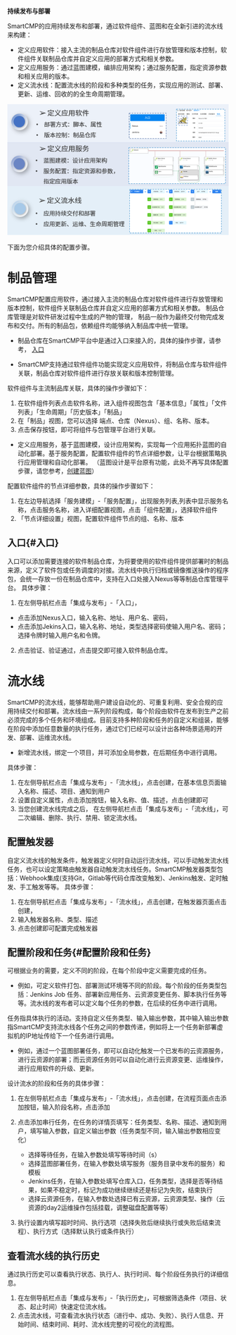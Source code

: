**持续发布与部署**

SmartCMP的应用持续发布和部署，通过软件组件、蓝图和在全新引进的流水线来构建：
+	定义应用软件：接入主流的制品仓库对软件组件进行存放管理和版本控制，软件组件关联制品仓库并自定义应用的部署方式和相关参数。
+	定义应用服务：通过蓝图建模，编排应用架构；通过服务配置，指定资源参数和相关应用的版本。
+	定义流水线：配置流水线的阶段和多种类型的任务，实现应用的测试、部署、更新、运维、回收的的全生命周期管理。



![持续发布与部署](../../picture/Admin/持续发布和部署.png)

下面为您介绍具体的配置步骤。


# 制品管理
SmartCMP配置应用软件，通过接入主流的制品仓库对软件组件进行存放管理和版本控制，软件组件关联制品仓库并自定义应用的部署方式和相关参数。
制品仓库管理是对软件研发过程中生成的产物的管理， 制品一般作为最终交付物完成发布和交付。所有的制品包，依赖组件均能够纳入制品库中统一管理。


+ 制品仓库在SmartCMP平台中是通过入口来接入的，具体的操作步骤，请参考，
[入口](#入口)  

+ SmartCMP支持通过软件组件功能实现定义应用软件，将制品仓库与软件组件关联，制品仓库对软件组件进行存放关联和版本控制管理。

软件组件与主流制品库关联，具体的操作步骤如下：

1.  在软件组件列表点击软件名称，进入组件视图包含「基本信息」「属性」「文件列表」「生命周期」「历史版本」「制品」
2. 在「制品」视图，您可以选择 端点、仓库（Nexus）、组、名称、版本。
3. 点击保存按钮，即可将组件与包管理平台进行关联。


+ 定义应用服务，基于蓝图建模，设计应用架构，实现每一个应用拓扑蓝图的自动化部署。基于服务配置，配置软件组件的节点详细参数，让平台根据策略执行应用管理和自动化部署。 （蓝图设计是平台原有功能，此处不再写具体配置步骤，请您参考，[创建蓝图](https://cloudchef.github.io/doc/AdminDoc/05服务建模/蓝图设计.html)）

配置软件组件的节点详细参数，具体的操作步骤如下：

1. 在左边导航选择「服务建模」-「服务配置」，出现服务列表,列表中显示服务名称，点击服务名称，进入详细配置视图，点击「组件配置」，选择软件组件
2. 「节点详细设置」视图，配置软件组件节点的组、名称、版本

## 入口{#入口}
入口可以添加需要连接的软件制品仓库，为将要使用的软件组件提供部署时的制品来源，定义了软件包或任务调度的对接。流水线中执行归档或镜像推送操作的程序包，会统一存放一份在制品仓库中，支持在入口处接入Nexus等等制品仓库管理平台。
具体步骤：
1. 在左侧导航栏点击「集成与发布」-「入口」，
+ 点击添加Nexus入口，输入名称、地址、用户名、密码，
+ 点击添加Jekins入口，输入名称、地址，类型选择密码使输入用户名、密码；选择令牌时输入用户名和令牌。

2. 点击验证、验证通过，点击提交即可接入软件制品仓库。



# 流水线

SmartCMP的流水线，能够帮助用户建设自动化的、可重复利用、安全合规的应用持续交付和部署。流水线由一系列阶段构成，每个阶段由软件在发布到生产之前必须完成的多个任务和环境组成。目前支持多种阶段和任务的自定义和组装，能够在阶段中添加任意数量的执行任务，通过它们已经可以设计出各种场景适用的开发、部署、运维流水线。

+	新增流水线，绑定一个项目，并可添加全局参数，在后期任务中进行调用。

具体步骤：

1.  在左侧导航栏点击「集成与发布」-「流水线」，点击创建，在基本信息页面输入名称、描述、项目、通知到用户
2. 设置自定义属性，点击添加按钮，输入名称、值、描述，点击创建即可
3. 当您创建流水线完成之后， 在左侧导航栏点击「集成与发布」-「流水线」，可二次编辑、删除、执行、禁用、锁定流水线。



## 配置触发器

自定义流水线的触发条件，触发器定义何时自动运行流水线，可以手动触发流水线任务，也可以设定策略由触发器自动触发流水线任务。SmartCMP触发器类型包括：Webhook集成(支持Git，Gitlab等代码仓库改变触发)、Jenkins触发、定时触发、手工触发等等。
具体步骤：

1.  在左侧导航栏点击「集成与发布」-「流水线」，点击创建，在触发器页面点击创建，
2. 输入触发器名称、类型、描述
3. 点击创建即可配置完成触发器

## 配置阶段和任务{#配置阶段和任务} 

可根据业务的需要，定义不同的阶段，在每个阶段中定义需要完成的任务。

+ 例如，可定义软件打包、部署测试环境等不同的阶段。每个阶段的任务类型包括：Jenkins Job 任务、部署新应用任务、云资源变更任务、脚本执行任务等等。流水线的发布者可以定义每个任务的参数，在后续的任务中进行调用。

任务指具体执行的活动。支持自定义任务类型、输入输出参数，其中输入输出参数指SmartCMP支持流水线各个任务之间的参数传递，例如将上一个任务新部署虚拟机的IP地址传给下一个任务进行调用。

+ 例如，通过一个蓝图部署任务，即可以自动化触发一个已发布的云资源服务，进行云资源的部署；而云资源任务则可以自动化进行云资源变更、运维操作，进行应用软件的升级、更新。

设计流水的阶段和任务的具体步骤：

1. 在左侧导航栏点击「集成与发布」-「流水线」，点击创建，在流程页面点击添加按钮，输入阶段名称，点击添加
2. 点击添加串行任务，在任务的详情页填写：任务类型、名称、描述、通知到用户，填写输入参数，自定义输出参数（任务类型不同，输入输出参数相应变化）
    + 选择等待任务，在输入参数处填写等待时间（s）
    + 选择蓝图部署任务，在输入参数处填写服务（服务目录中发布的服务）和模板
    + Jenkins任务，在输入参数处填写仓库入口，任务类型，选择是否等待结果，如果不稳定时，标记为成功继续继续还是标记为失败，结束执行
    + 选择云资源任务，在输入参数处选择已有云资源，云资源类型、操作（云资源的day2运维操作包括挂载，调整磁盘配置等等）

3. 执行设置内填写超时时间、执行选项（选择失败后继续执行或失败后结束流程）、执行方式（选择默认执行或条件执行）


## 查看流水线的执行历史
通过执行历史可以查看执行状态、执行人、执行时间、每个阶段任务执行的详细信息。
1. 在左侧导航栏点击「集成与发布」-「执行历史」，可根据筛选条件（项目、状态、起止时间）快速定位流水线。
2. 点击流水线，可查看流水执行状态（进行中、成功、失败）、执行人信息、开始时间、结束时间、耗时、流水线完整的可视化的流程图。



